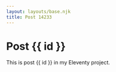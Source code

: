 ```yaml
---
layout: layouts/base.njk
title: Post 14233
---
```


# Post {{ id }}

This is post {{ id }} in my Eleventy project.
